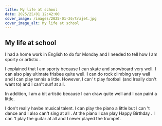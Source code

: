 ```yaml
---
title: My life at school
date: 2025/25/01 12:42:00
cover_image: /images/2025-01-26/trajet.jpg
cover_image_alt: My life at school
---
```

##  My life at school  ##
I had a home work in English to do for Monday and I needed to tell how I am sporty or artistic .

I explained that I am sporty because I can skate and snowboard very well. I can also play ultimate frisbee quite well. I can do rock climbing very well and I can play tennis a little. However, I can' t play football (and Ireally don't want to) and I can't surf at all.

In addition, I am a bit artistic because I can draw quite well and I can paint a little.

I don't really havbe musical talent. I can play the piano a little but I can 't dance and I also can't sing at all .
At the piano I can play Happy Birthday .
I can 't play the guitar at all and I never played the trumpet.
